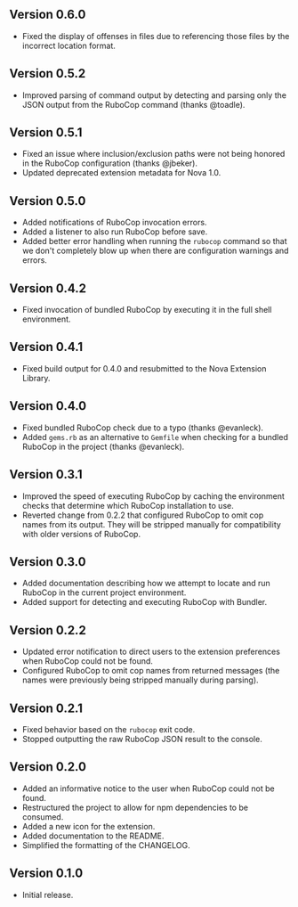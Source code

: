 ## Version 0.6.0

- Fixed the display of offenses in files due to referencing those files by the
  incorrect location format.

## Version 0.5.2

- Improved parsing of command output by detecting and parsing only the JSON
  output from the RuboCop command (thanks @toadle).

## Version 0.5.1

- Fixed an issue where inclusion/exclusion paths were not being honored in the
  RuboCop configuration (thanks @jbeker).
- Updated deprecated extension metadata for Nova 1.0.

## Version 0.5.0

- Added notifications of RuboCop invocation errors.
- Added a listener to also run RuboCop before save.
- Added better error handling when running the `rubocop` command so that we
  don't completely blow up when there are configuration warnings and errors.

## Version 0.4.2

- Fixed invocation of bundled RuboCop by executing it in the full shell
  environment.

## Version 0.4.1

- Fixed build output for 0.4.0 and resubmitted to the Nova Extension Library.

## Version 0.4.0

- Fixed bundled RuboCop check due to a typo (thanks @evanleck).
- Added `gems.rb` as an alternative to `Gemfile` when checking for a bundled
  RuboCop in the project (thanks @evanleck).

## Version 0.3.1

- Improved the speed of executing RuboCop by caching the environment checks
  that determine which RuboCop installation to use.
- Reverted change from 0.2.2 that configured RuboCop to omit cop names from
  its output. They will be stripped manually for compatibility with older
  versions of RuboCop.

## Version 0.3.0

- Added documentation describing how we attempt to locate and run RuboCop in
  the current project environment.
- Added support for detecting and executing RuboCop with Bundler.

## Version 0.2.2

- Updated error notification to direct users to the extension preferences when
  RuboCop could not be found.
- Configured RuboCop to omit cop names from returned messages (the names were
  previously being stripped manually during parsing).

## Version 0.2.1

- Fixed behavior based on the `rubocop` exit code.
- Stopped outputting the raw RuboCop JSON result to the console.

## Version 0.2.0

- Added an informative notice to the user when RuboCop could not be found.
- Restructured the project to allow for npm dependencies to be consumed.
- Added a new icon for the extension.
- Added documentation to the README.
- Simplified the formatting of the CHANGELOG.

## Version 0.1.0

- Initial release.

